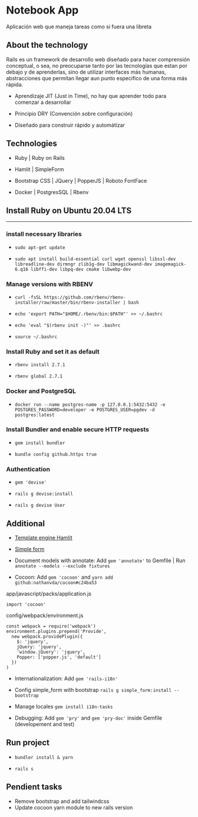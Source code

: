 # Notebook App

Aplicación web que maneja tareas como si fuera una libreta

## About the technology

Rails es un framework de desarrollo web diseñado para hacer comprensión conceptual, o sea, no preocuparse tanto por las tecnologías que estan por debajo y de aprenderlas, sino de utilizar interfaces más humanas, abstracciones que permitan llegar aun punto especifico de una forma más rápida.

- Aprendizaje JIT (Just in Time), no hay que aprender todo para 
comenzar a desarrollar

- Principio DRY (Convención sobre configuración)

- Diseñado para construir rápido y automátizar

## Technologies

- Ruby | Ruby on Rails

- Hamlit | SimpleForm

- Bootstrap CSS | JQuery | PopperJS | Roboto FontFace

- Docker | PostgresSQL | Rbenv

## Install Ruby on Ubuntu 20.04 LTS

---

### install necessary libraries

- `sudo apt-get update`

- `sudo apt install build-essential curl wget openssl libssl-dev libreadline-dev dirmngr zlib1g-dev libmagickwand-dev imagemagick-6.q16 libffi-dev libpq-dev cmake libwebp-dev`

### Manage versions with RBENV

- `curl -fsSL https://github.com/rbenv/rbenv-installer/raw/master/bin/rbenv-installer | bash`

- `echo 'export PATH="$HOME/.rbenv/bin:$PATH"' >> ~/.bashrc`

- `echo 'eval "$(rbenv init -)"' >> .bashrc`

- `source ~/.bashrc`

### Install Ruby and set it as default

- `rbenv install 2.7.1`

- `rbenv global 2.7.1`

### Docker and PostgreSQL

- `docker run --name postgres-name -p 127.0.0.1:5432:5432 -e POSTGRES_PASSWORD=developer -e POSTGRES_USER=pgdev -d postgres:latest`

### Install Bundler and enable secure HTTP requests

- `gem install bundler`

- `bundle config github.https true`

### Authentication

- `gem 'devise'`

- `rails g devise:install`

- `rails g devise User`

## Additional

- [Template engine Hamlit](https://github.com/k0kubun/hamlit)

- [Simple form](https://github.com/heartcombo/simple_form)

- Document models with annotate: Add `gem 'annotate'` to Gemfile | Run `annotate --models --exclude fixtures`

- Cocoon: Add `gem 'cocoon'` and `yarn add github:nathanvda/cocoon#c24ba53`

app/javascript/packs/application.js
```
import 'cocoon'
```

config/webpack/environment.js
```
const webpack = require('webpack')
environment.plugins.prepend('Provide', 
  new webpack.providePlugin({
    $: 'jquery',
    jQuery: 'jquery',
    'window.jQuery': 'jquery',
    Popper: ['popper.js', 'default']
  })
)
```

- Internationalization: Add `gem 'rails-i18n'`

- Config simple_form with bootstrap `rails g simple_form:install --bootstrap`

- Manage locales `gem install i18n-tasks`

- Debugging: Add `gem 'pry'` and `gem 'pry-doc'` inside Gemfile (developement and test)


## Run project

- `bundler install & yarn`

- `rails s`

## Pendient tasks

- Remove bootstrap and add tailwindcss
- Update cocoon yarn module to new rails version